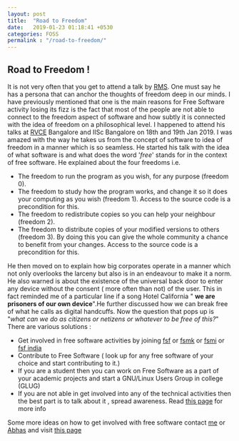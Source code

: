 ```yaml
---
layout: post
title:  "Road to Freedom"
date:   2019-01-23 01:18:41 +0530
categories: FOSS
permalink : "/road-to-freedom/"
---
```

## Road to Freedom !
It is not very often that you get to attend a talk by [RMS](https://stallman.org/). One must say he has a persona that can anchor the thoughts of freedom deep in our minds. I have previously mentioned that one is the main reasons for Free Software activity losing its fizz is the fact that most of the people are not able to connect to the freedom aspect of software and how subtly it is connected with the idea of freedom on a philosophical level. 
I happened to attend his talks at [RVCE](https://www.rvce.edu.in) Bangalore and IISc Bangalore on 18th and 19th Jan 2019. I was amazed with the way he takes us from the concept of software to idea of freedom in a manner which is so  seamless.
He started his talk with the idea of what software is and what does the word '*free*' stands for in the context of free software. 
He explained about the four freedoms i.e. 

 - The freedom to run the program as you wish, for any purpose (freedom 0).
 - The freedom to study how the program works, and change it so it does your computing as you wish (freedom 1). Access to the source code is a precondition for this.
 - The freedom to redistribute copies so you can help your neighbour (freedom 2).
 - The freedom to distribute copies of your modified versions to others (freedom 3). By doing this you can give the whole community a chance to benefit from your changes. Access to the source code is a precondition for this.

He then moved on to explain how big corporates operate in a manner which not only overlooks the larceny but also is in an endeavour to make it a norm. He also warned is about the existence of the universal back door to enter any device without the consent ( more often than not) of the user. This in fact reminded me of a particular line if a song Hotel California " **we are prisoners of our own device**".He further discussed how we can break free of what he calls as digital handcuffs. 
Now the question that pops up is "*what can we do as citizens or netizens or whatever to be free of this?*" 
There are various solutions :

 - Get involved in free software activities by joining [fsf](https://www.fsf.org) or [fsmk](https://fsmk.org/) or [fsmi](https://fsmi.in) or [fsf india](http://fsf.org.in/)
 - Contribute to Free Software ( look up for any free software of your choice and start contributing to it.)
 - If you are a student then you can work on Free Software as a part of your academic projects and start a GNU/Linux Users Group in college (GLUG)
 - If you are not able in get involved into any of the technical activities then the best part is to talk about it , spread awareness. Read [this page](https://abhas.io/after-rms-talk/) for more info


Some more ideas on how to get involved with free software contact [me](mailto:vijay@vijaykulkarni.me) or [Abhas](http://abhas.io) and visit [this page](https://abhas.io/free-software-involvement/)

